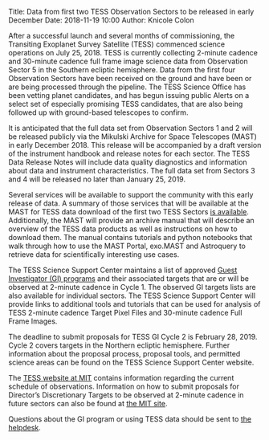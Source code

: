 Title: Data from first two TESS Observation Sectors to be released in early December
Date: 2018-11-19 10:00
Author: Knicole Colon

After a successful launch and several months of commissioning, the Transiting Exoplanet Survey Satellite (TESS) commenced science operations on July 25, 2018. TESS is currently collecting 2-minute cadence and 30-minute cadence full frame image science data from Observation Sector 5 in the Southern ecliptic hemisphere. Data from the first four Observation Sectors have been received on the ground and have been or are being processed through the pipeline. The TESS Science Office has been vetting planet candidates, and has begun issuing public Alerts on a select set of especially promising TESS candidates, that are also being followed up with ground-based telescopes to confirm.
 
It is anticipated that the full data set from Observation Sectors 1 and 2 will be released publicly via the Mikulski Archive for Space Telescopes (MAST) in early December 2018. This release will be accompanied by a draft version of the instrument handbook and release notes for each sector. The TESS Data Release Notes will include data quality diagnostics and information about data and instrument characteristics. The full data set from Sectors 3 and 4 will be released no later than January 25, 2019.
 
Several services will be available to support the community with this early release of data. A summary of those services that will be available at the MAST for TESS data download of the first two TESS Sectors [is available](http://archive.stsci.edu/tess/summary.html). Additionally, the MAST will provide an archive manual that will describe an overview of the TESS data products as well as instructions on how to download them.  The manual contains tutorials and python notebooks that walk through how to use the MAST Portal, exo.MAST and Astroquery to retrieve data for scientifically interesting use cases.
  
The TESS Science Support Center maintains a list of approved [Guest Investigator (GI) programs](approved-programs.html) and their associated targets that are or will be observed at 2-minute cadence in Cycle 1. The observed GI targets lists are also available for individual sectors. The TESS Science Support Center will provide links to additional tools and tutorials that can be used for analysis of TESS 2-minute cadence Target Pixel Files and 30-minute cadence Full Frame Images.

The deadline to submit proposals for TESS GI Cycle 2 is February 28, 2019. Cycle 2 covers targets in the Northern ecliptic hemisphere. Further information about the proposal process, proposal tools, and permitted science areas can be found on the TESS Science Support Center website. 

The [TESS website at MIT](https://tess.mit.edu/) contains information regarding the current schedule of observations. Information on how to submit proposals for Director’s Discretionary Targets to be observed at 2-minute cadence in future sectors can also be found at [the MIT site](https://tess.mit.edu/science/ddt/).

Questions about the GI program or using TESS data should be sent to [the helpdesk](mailto:tesshelp@bigbang.gsfc.nasa.gov). 